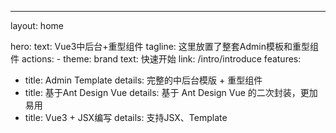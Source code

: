 ---
layout: home

hero:
  text: Vue3中后台+重型组件
  tagline: 这里放置了整套Admin模板和重型组件
  actions:
    - theme: brand
      text: 快速开始
      link: /intro/introduce
features:
  - title: Admin Template
    details: 完整的中后台模版️ + 重型组件
  - title: 基于Ant Design Vue
    details: 基于 Ant Design Vue 的二次封装，更加易用
  - title: Vue3 + JSX编写
    details: 支持JSX、Template